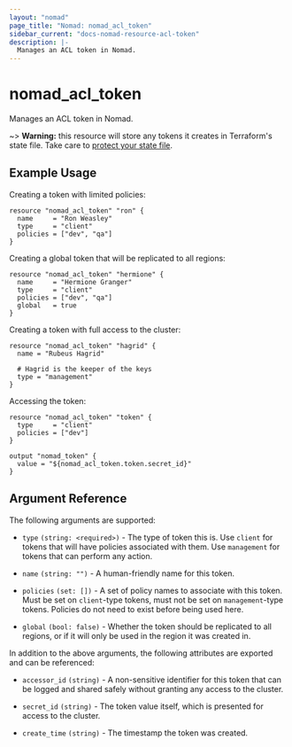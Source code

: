 ```yaml
---
layout: "nomad"
page_title: "Nomad: nomad_acl_token"
sidebar_current: "docs-nomad-resource-acl-token"
description: |-
  Manages an ACL token in Nomad.
---
```


# nomad_acl_token

Manages an ACL token in Nomad.

~> **Warning:** this resource will store any tokens it creates in
  Terraform's state file. Take care to
  [protect your state file](/docs/state/sensitive-data.html).

## Example Usage

Creating a token with limited policies:

```hcl
resource "nomad_acl_token" "ron" {
  name     = "Ron Weasley"
  type     = "client"
  policies = ["dev", "qa"]
}
```

Creating a global token that will be replicated to all regions:

```hcl
resource "nomad_acl_token" "hermione" {
  name     = "Hermione Granger"
  type     = "client"
  policies = ["dev", "qa"]
  global   = true
}
```

Creating a token with full access to the cluster:

```hcl
resource "nomad_acl_token" "hagrid" {
  name = "Rubeus Hagrid"

  # Hagrid is the keeper of the keys
  type = "management"
}
```

Accessing the token:

```hcl
resource "nomad_acl_token" "token" {
  type     = "client"
  policies = ["dev"]
}

output "nomad_token" {
  value = "${nomad_acl_token.token.secret_id}"
}
```

## Argument Reference

The following arguments are supported:

- `type` `(string: <required>)` - The type of token this is. Use `client`
  for tokens that will have policies associated with them. Use `management`
  for tokens that can perform any action.

- `name` `(string: "")` - A human-friendly name for this token.

- `policies` `(set: [])` - A set of policy names to associate with this
  token. Must be set on `client`-type tokens, must not be set on
  `management`-type tokens. Policies do not need to exist before being
  used here.

- `global` `(bool: false)` - Whether the token should be replicated to all
  regions, or if it will only be used in the region it was created in.

In addition to the above arguments, the following attributes are exported and
can be referenced:

- `accessor_id` `(string)` - A non-sensitive identifier for this token that
  can be logged and shared safely without granting any access to the cluster.

- `secret_id` `(string)` - The token value itself, which is presented for
  access to the cluster.

- `create_time` `(string)` - The timestamp the token was created.
